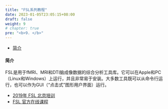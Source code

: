 ```yaml
---
title: "FSL系列教程"
date: 2023-01-05T23:05:15+08:00
draft: false
weight: 9
# chapter: true
pre: "<b>9. </b>"
---
```

- [简介](#简介)


#### 简介
FSL是用于fMRI、MRI和DTI脑成像数据的综合分析工具库。它可以在Apple和PC（Linux和Windows）上运行，并且非常易于安装。大多数工具既可以从命令行运行，也可以作为GUI（“点击式”图形用户界面）运行。

- [2019年 FSL 北京培训](https://fsl.fmrib.ox.ac.uk/fslcourse/2019_Beijing/index.html)
- [FSL 官方在线课程](https://open.win.ox.ac.uk/pages/fslcourse/website/online_materials.html)